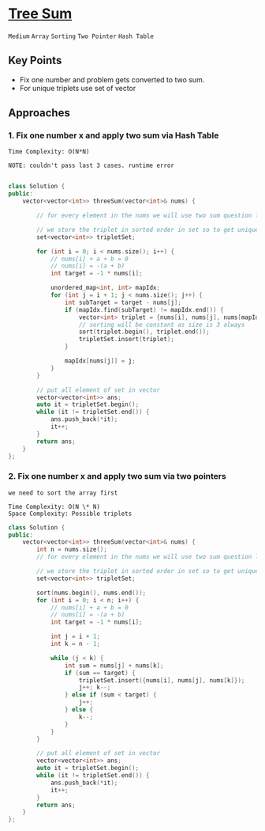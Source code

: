 # [Tree Sum](https://leetcode.com/problems/3sum/description/)

`Medium` `Array` `Sorting` `Two Pointer` `Hash Table`

## Key Points

- Fix one number and problem gets converted to two sum.
- For unique triplets use set of vector

## Approaches

### 1. Fix one number x and apply two sum via Hash Table

    Time Complexity: O(N*N)

    NOTE: couldn't pass last 3 cases. runtime error

```c++

class Solution {
public:
    vector<vector<int>> threeSum(vector<int>& nums) {

        // for every element in the nums we will use two sum question leaving the curr element.

        // we store the triplet in sorted order in set so to get unique triplets
        set<vector<int>> tripletSet;

        for (int i = 0; i < nums.size(); i++) {
            // nums[i] + a + b = 0
            // nums[i] = -(a + b)
            int target = -1 * nums[i];

            unordered_map<int, int> mapIdx;
            for (int j = i + 1; j < nums.size(); j++) {
                int subTarget = target - nums[j];
                if (mapIdx.find(subTarget) != mapIdx.end()) {
                    vector<int> triplet = {nums[i], nums[j], nums[mapIdx[subTarget]]};
                    // sorting will be constant as size is 3 always
                    sort(triplet.begin(), triplet.end());
                    tripletSet.insert(triplet);
                }

                mapIdx[nums[j]] = j;
            }
        }

        // put all element of set in vector
        vector<vector<int>> ans;
        auto it = tripletSet.begin();
        while (it != tripletSet.end()) {
            ans.push_back(*it);
            it++;
        }
        return ans;
    }
};
```

### 2. Fix one number x and apply two sum via two pointers

    we need to sort the array first

    Time Complexity: O(N \* N)
    Space Complexity: Possible triplets

```c++
class Solution {
public:
    vector<vector<int>> threeSum(vector<int>& nums) {
        int n = nums.size();
        // for every element in the nums we will use two sum question leaving the curr element.

        // we store the triplet in sorted order in set so to get unique triplets
        set<vector<int>> tripletSet;

        sort(nums.begin(), nums.end());
        for (int i = 0; i < n; i++) {
            // nums[i] + a + b = 0
            // nums[i] = -(a + b)
            int target = -1 * nums[i];

            int j = i + 1;
            int k = n - 1;

            while (j < k) {
                int sum = nums[j] + nums[k];
                if (sum == target) {
                    tripletSet.insert({nums[i], nums[j], nums[k]});
                    j++; k--;
                } else if (sum < target) {
                    j++;
                } else {
                    k--;
                }
            }
        }

        // put all element of set in vector
        vector<vector<int>> ans;
        auto it = tripletSet.begin();
        while (it != tripletSet.end()) {
            ans.push_back(*it);
            it++;
        }
        return ans;
    }
};
```
